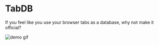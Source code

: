 # TabDB

If you feel like you use your browser tabs as a database, why not make it official?

![demo gif](https://media.giphy.com/media/cPl0frYGok7Cr8RA7I/giphy.gif)
